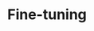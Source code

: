---
grand_parent: Features
parent: Customisation
layout: coming_soon
title: Fine-tuning
description:
---